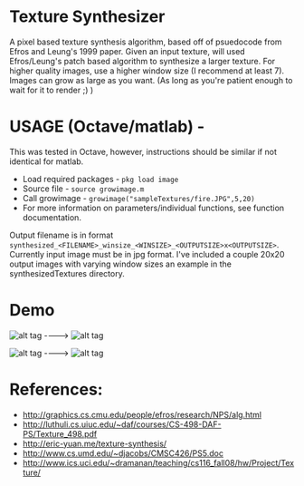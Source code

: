 # Texture Synthesizer
A pixel based texture synthesis algorithm, based off of psuedocode from Efros and Leung's 1999 paper. Given an input texture, will used Efros/Leung's patch based algorithm to synthesize a larger texture. For higher quality images, use a higher window size (I recommend at least 7). Images can grow as large as you want. (As long as you're patient enough to wait for it to render ;) )

# USAGE (Octave/matlab) -
This was tested in Octave, however, instructions should be similar if not identical for matlab.
 * Load required packages - `pkg load image`
 * Source file        	 - `source growimage.m`
 * Call growimage         - `growimage("sampleTextures/fire.JPG",5,20)`
 * For more information on parameters/individual functions, see function documentation.

Output filename is in format `synthesized_<FILENAME>_winsize_<WINSIZE>_<OUTPUTSIZE>x<OUTPUTSIZE>`. Currently input image must be in jpg format. I've included a couple 20x20 output images with varying window sizes an example in the synthesizedTextures directory. 

# Demo
![alt tag](https://raw.github.com/aok5326/TextureSynthesizer/master/sampleTextures/wood.JPG "Input image") ---->	![alt tag](https://github.com/aok5326/TextureSynthesizer/blob/master/synthesizedTextures/synth_wood_winsize_9_20x20.jpg "Output image")


![alt tag](https://raw.github.com/aok5326/TextureSynthesizer/master/sampleTextures/cells.jpg "Input image") ---->	![alt tag](https://github.com/aok5326/TextureSynthesizer/blob/master/synthesizedTextures/synth_cells_winsize_9_20x20.jpg "Output image")



# References:
* http://graphics.cs.cmu.edu/people/efros/research/NPS/alg.html
* http://luthuli.cs.uiuc.edu/~daf/courses/CS-498-DAF-PS/Texture_498.pdf 
* http://eric-yuan.me/texture-synthesis/
* http://www.cs.umd.edu/~djacobs/CMSC426/PS5.doc
* http://www.ics.uci.edu/~dramanan/teaching/cs116_fall08/hw/Project/Texture/
